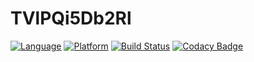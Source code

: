 # TVlPQi5Db2Rl
[![Language](https://img.shields.io/badge/language-csharp-green.svg)](https://docs.microsoft.com/en-us/dotnet/csharp/)
[![Platform](https://img.shields.io/badge/.Net%20Core-3.0-brightgreen)](https://dotnet.microsoft.com/download/dotnet-core/3.0)
[![Build Status](https://travis-ci.org/user3301/TVlPQi5Db2Rl.svg?branch=master)](https://travis-ci.org/user3301/TVlPQi5Db2Rl)
[![Codacy Badge](https://api.codacy.com/project/badge/Grade/c46dd2ceae9c4f8d86c9eb94f9965e31)](https://www.codacy.com/manual/user3301/TVlPQi5Db2Rl?utm_source=github.com&amp;utm_medium=referral&amp;utm_content=user3301/TVlPQi5Db2Rl&amp;utm_campaign=Badge_Grade)